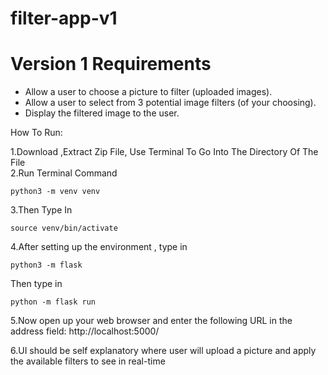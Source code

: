 # filter-app-v1

Version 1 Requirements
=====
* Allow a user to choose a picture to filter (uploaded images).
* Allow a user to select from 3 potential image filters (of your choosing).
* Display the filtered image to the user.


How To Run:

1.Download ,Extract Zip File, Use Terminal To Go Into The Directory Of The File 
<br>
2.Run Terminal Command
 ```
 python3 -m venv venv
 
 ```
3.Then Type In 
 ```
source venv/bin/activate
 ```
4.After setting up the environment , type in 
```
python3 -m flask

```
 Then type in 
```
python -m flask run
````
5.Now open up your web browser and enter the following URL in the address field:
http://localhost:5000/ 

6.UI should be self explanatory where user will upload a picture and apply the available filters to see in real-time
